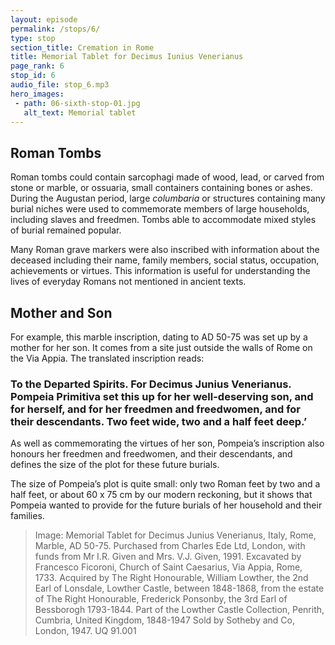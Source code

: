 ```yaml
---
layout: episode
permalink: /stops/6/
type: stop
section_title: Cremation in Rome
title: Memorial Tablet for Decimus Iunius Venerianus 
page_rank: 6
stop_id: 6
audio_file: stop_6.mp3
hero_images:
 - path: 06-sixth-stop-01.jpg
   alt_text: Memorial tablet 
---
```

## Roman Tombs
Roman tombs could contain sarcophagi made of wood, lead, or carved from stone or marble, or ossuaria, small containers containing bones or ashes. During the Augustan period, large <i>columbaria</i> or structures containing many burial niches were used to commemorate members of large households, including slaves and freedmen. Tombs able to accommodate mixed styles of burial remained popular.

Many Roman grave markers were also inscribed with information about the deceased including their name, family members, social status, occupation, achievements or virtues. This information is useful for understanding the lives of everyday Romans not mentioned in ancient texts. 

## Mother and Son
For example, this marble inscription, dating to AD 50-75 was set up by a mother for her son. It comes from a site just outside the walls of Rome on the Via Appia. The translated inscription reads: 

### To the Departed Spirits. For Decimus Junius Venerianus. Pompeia Primitiva set this up for her well-deserving son, and for herself, and for her freedmen and freedwomen, and for their descendants. Two feet wide, two and a half feet deep.’ 

As well as commemorating the virtues of her son, Pompeia’s inscription also honours her freedmen and freedwomen, and their descendants, and defines the size of the plot for these future burials. 

The size of Pompeia’s plot is quite small: only two Roman feet by two and a half feet, or about 60 x 75 cm by our modern reckoning, but it shows that Pompeia wanted to provide for the future burials of her household and their families. 

> Image: Memorial Tablet for Decimus Junius Venerianus, Italy, Rome, Marble, AD 50-75. Purchased from Charles Ede Ltd, London, with funds from Mr I.R. Given and Mrs. V.J. Given, 1991. Excavated by Francesco Ficoroni, Church of Saint Caesarius, Via Appia, Rome, 1733. Acquired by The Right Honourable, William Lowther, the 2nd Earl of Lonsdale, Lowther Castle, between 1848-1868, from the estate of The Right Honourable, Frederick Ponsonby, the 3rd Earl of Bessborogh 1793-1844. Part of the Lowther Castle Collection, Penrith, Cumbria, United Kingdom, 1848-1947 Sold by Sotheby and Co, London, 1947. UQ 91.001
